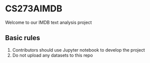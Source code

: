 # CS273AIMDB

Welcome to our IMDB text analysis project

## Basic rules 
1. Contributors should use Jupyter notebook to develop the project 
2. Do not upload any datasets to this repo 
